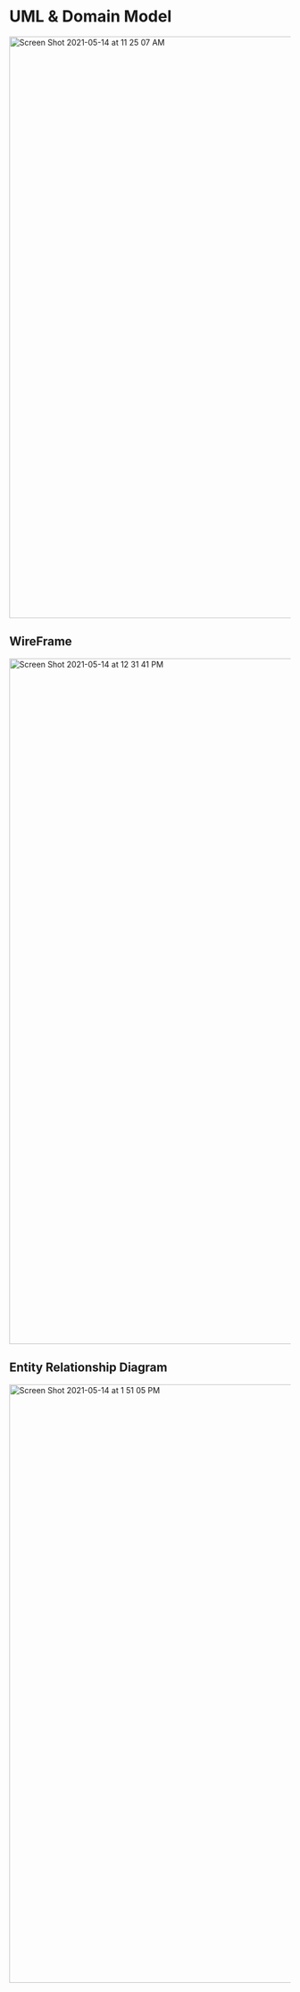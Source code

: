 # UML & Domain Model
<img width="1040" alt="Screen Shot 2021-05-14 at 11 25 07 AM" src="https://user-images.githubusercontent.com/66962689/118301464-b179ff80-b4a8-11eb-843e-022961e4bdbe.png">

## WireFrame
<img width="1226" alt="Screen Shot 2021-05-14 at 12 31 41 PM" src="https://user-images.githubusercontent.com/66962689/118307630-914e3e80-b4b0-11eb-88dc-b0a7880fcc59.png">

## Entity Relationship Diagram
<img width="1070" alt="Screen Shot 2021-05-14 at 1 51 05 PM" src="https://user-images.githubusercontent.com/66962689/118318787-7b944580-b4bf-11eb-8a84-da2dd63cb784.png">
